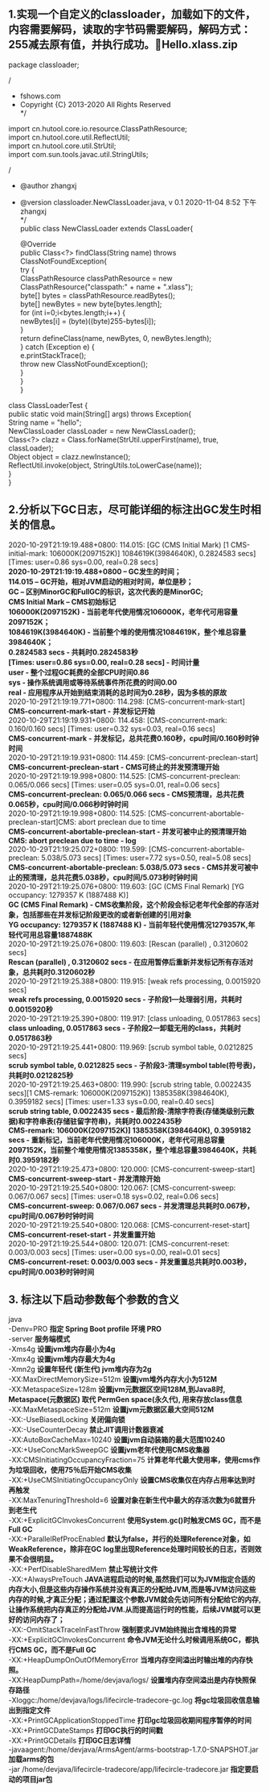 ## 1.实现一个自定义的classloader，加载如下的文件，内容需要解码，读取的字节码需要解码，解码方式：255减去原有值，并执行成功。📎Hello.xlass.zip  
package classloader;   

/  
 * fshows.com  
 * Copyright {C} 2013-2020 All Rights Reserved  
 */  
  
import cn.hutool.core.io.resource.ClassPathResource;  
import cn.hutool.core.util.ReflectUtil;  
import cn.hutool.core.util.StrUtil;  
import com.sun.tools.javac.util.StringUtils;  
  
/  
 * @author zhangxj  
 * @version classloader.NewClassLoader.java, v 0.1 2020-11-04 8:52 下午 zhangxj  
 */  
public class NewClassLoader extends ClassLoader{  
  
    @Override  
    public Class<?> findClass(String name) throws ClassNotFoundException{  
        try {  
            ClassPathResource classPathResource = new ClassPathResource("classpath:" + name + ".xlass");  
            byte[] bytes = classPathResource.readBytes();  
            byte[] newBytes = new byte[bytes.length];  
            for (int i=0;i<bytes.length;i++) {  
                newBytes[i] = (byte)((byte)255-bytes[i]);  
            }  
            return defineClass(name, newBytes, 0, newBytes.length);  
        } catch (Exception e) {  
            e.printStackTrace();  
            throw new ClassNotFoundException();  
        }  
    }  
}  
  
class ClassLoaderTest {  
    public static void main(String[] args) throws Exception{  
        String name = "hello";  
        NewClassLoader classLoader = new NewClassLoader();  
        Class<?> clazz = Class.forName(StrUtil.upperFirst(name), true, classLoader);  
        Object object  = clazz.newInstance();  
        ReflectUtil.invoke(object, StringUtils.toLowerCase(name));  
    }  
}  
  
  
## 2.分析以下GC日志，尽可能详细的标注出GC发生时相关的信息。  
2020-10-29T21:19:19.488+0800: 114.015: [GC (CMS Initial Mark) [1 CMS-initial-mark: 106000K(2097152K)] 1084619K(3984640K), 0.2824583 secs] [Times: user=0.86 sys=0.00, real=0.28 secs]  
    <b>2020-10-29T21:19:19.488+0800 – GC发生的时间；</b>      
    <b>114.015 – GC开始，相对JVM启动的相对时间，单位是秒；</b>      
    <b>GC – 区别MinorGC和FullGC的标识，这次代表的是MinorGC; </b>     
    <b>CMS Initial Mark – CMS初始标记</b>    
    <b>106000K(2097152K) - 当前老年代使用情况106000K，老年代可用容量2097152K；</b>     
    <b>1084619K(3984640K) - 当前整个堆的使用情况1084619K，整个堆总容量3984640K；</b>      
    <b>0.2824583 secs - 共耗时0.2824583秒</b>    
    <b>[Times: user=0.86 sys=0.00, real=0.28 secs] - 时间计量</b>    
    <b>user - 整个过程GC耗费的全部CPU时间0.86</b>   
    <b>sys - 操作系统调用或等待系统事件所花费的时间0.00</b>   
    <b>real - 应用程序从开始到结束消耗的总时间为0.28秒，因为多核的原故</b>   
2020-10-29T21:19:19.771+0800: 114.298: [CMS-concurrent-mark-start]  
    <b>CMS-concurrent-mark-start - 并发标记开始</b>   
2020-10-29T21:19:19.931+0800: 114.458: [CMS-concurrent-mark: 0.160/0.160 secs] [Times: user=0.32 sys=0.03, real=0.16 secs]  
    <b>CMS-concurrent-mark - 并发标记，总共花费0.160秒，cpu时间/0.160秒时钟时间</b>   
2020-10-29T21:19:19.931+0800: 114.459: [CMS-concurrent-preclean-start]  
    <b>CMS-concurrent-preclean-start - CMS可终止的并发预清理开始</b>   
2020-10-29T21:19:19.998+0800: 114.525: [CMS-concurrent-preclean: 0.065/0.066 secs] [Times: user=0.05 sys=0.01, real=0.06 secs]  
    <b>CMS-concurrent-preclean: 0.065/0.066 secs - CMS预清理，总共花费0.065秒，cpu时间/0.066秒时钟时间</b>   
2020-10-29T21:19:19.998+0800: 114.525: [CMS-concurrent-abortable-preclean-start]CMS: abort preclean due to time   
    <b>CMS-concurrent-abortable-preclean-start - 并发可被中止的预清理开始</b>    
    <b>CMS: abort preclean due to time - log</b>   
2020-10-29T21:19:25.072+0800: 119.599: [CMS-concurrent-abortable-preclean: 5.038/5.073 secs] [Times: user=7.72 sys=0.50, real=5.08 secs]  
    <b>CMS-concurrent-abortable-preclean: 5.038/5.073 secs - CMS并发可被中止的预清理，总共花费5.038秒，cpu时间/5.073秒时钟时间</b>   
2020-10-29T21:19:25.076+0800: 119.603: [GC (CMS Final Remark) [YG occupancy: 1279357 K (1887488 K)]  
    <b>GC (CMS Final Remark) - CMS收集阶段，这个阶段会标记老年代全部的存活对象，包括那些在并发标记阶段更改的或者新创建的引用对象</b>   
    <b>YG occupancy: 1279357 K (1887488 K) - 当前年轻代使用情况1279357K,年轻代可用总容量1887488K</b>   
2020-10-29T21:19:25.076+0800: 119.603: [Rescan (parallel) , 0.3120602 secs]  
    <b>Rescan (parallel) , 0.3120602 secs - 在应用暂停后重新并发标记所有存活对象，总共耗时0.3120602秒</b>   
2020-10-29T21:19:25.388+0800: 119.915: [weak refs processing, 0.0015920 secs]  
    <b>weak refs processing, 0.0015920 secs - 子阶段1—处理弱引用，共耗时0.0015920秒</b>   
2020-10-29T21:19:25.390+0800: 119.917: [class unloading, 0.0517863 secs]  
    <b>class unloading, 0.0517863 secs - 子阶段2—卸载无用的class，共耗时0.0517863秒</b>   
2020-10-29T21:19:25.441+0800: 119.969: [scrub symbol table, 0.0212825 secs]  
    <b>scrub symbol table, 0.0212825 secs - 子阶段3-清理symbol table(符号表)，共耗时0.0212825秒</b>   
2020-10-29T21:19:25.463+0800: 119.990: [scrub string table, 0.0022435 secs][1 CMS-remark: 106000K(2097152K)] 1385358K(3984640K), 0.3959182 secs] [Times: user=1.33 sys=0.00, real=0.40 secs]  
    <b>scrub string table, 0.0022435 secs - 最后阶段-清除字符表(存储类级别元数据)和字符串表(存储驻留字符串)，共耗时0.0022435秒</b>   
    <b>CMS-remark: 106000K(2097152K)] 1385358K(3984640K), 0.3959182 secs - 重新标记，当前老年代使用情况106000K，老年代可用总容量2097152K，当前整个堆使用情况1385358K，整个堆总容量3984640K，共耗时0.3959182秒</b>     
2020-10-29T21:19:25.473+0800: 120.000: [CMS-concurrent-sweep-start]  
    <b>CMS-concurrent-sweep-start - 并发清除开始</b>   
2020-10-29T21:19:25.540+0800: 120.067: [CMS-concurrent-sweep: 0.067/0.067 secs] [Times: user=0.18 sys=0.02, real=0.06 secs]  
    <b>CMS-concurrent-sweep: 0.067/0.067 secs - 并发清理总共耗时0.067秒，cpu时间/0.067秒时钟时间</b>   
2020-10-29T21:19:25.540+0800: 120.068: [CMS-concurrent-reset-start]  
    <b>CMS-concurrent-reset-start - 并发重置开始</b>   
2020-10-29T21:19:25.544+0800: 120.071: [CMS-concurrent-reset: 0.003/0.003 secs] [Times: user=0.00 sys=0.00, real=0.01 secs]  
    <b>CMS-concurrent-reset: 0.003/0.003 secs - 并发重置总共耗时0.003秒，cpu时间/0.003秒时钟时间</b>    
      
## 3. 标注以下启动参数每个参数的含义  
java   
-Denv=PRO <b>指定 Spring Boot profile 环境 PRO</b>    
-server <b>服务端模式</b>    
-Xms4g <b>设置jvm堆内存最小为4g</b>    
-Xmx4g <b>设置jvm堆内存最大为4g</b>    
-Xmn2g <b>设置年轻代 (新生代) jvm堆内存为2g</b>    
-XX:MaxDirectMemorySize=512m <b>设置jvm堆外内存大小为512M</b>     
-XX:MetaspaceSize=128m <b>设置jvm元数据区空间128M,到Java8时, Metaspace(元数据区) 取代 PermGen space(永久代), 用来存放class信息</b>      
-XX:MaxMetaspaceSize=512m <b>设置jvm元数据区最大空间512M</b>      
-XX:-UseBiasedLocking <b>关闭偏向锁</b>      
-XX:-UseCounterDecay <b>禁止JIT调用计数器衰减</b>      
-XX:AutoBoxCacheMax=10240 <b>设置jvm自动装箱的最大范围10240</b>      
-XX:+UseConcMarkSweepGC <b>设置jvm老年代使用CMS收集器</b>      
-XX:CMSInitiatingOccupancyFraction=75 <b>计算老年代最大使用率，使用cms作为垃圾回收，使用75％后开始CMS收集</b>      
-XX:+UseCMSInitiatingOccupancyOnly <b>设置CMS收集仅在内存占用率达到时再触发</b>      
-XX:MaxTenuringThreshold=6 <b>设置对象在新生代中最大的存活次数为6就晋升到老生代</b>      
-XX:+ExplicitGCInvokesConcurrent <b>使用System.gc()时触发CMS GC，而不是Full GC</b>      
-XX:+ParallelRefProcEnabled <b>默认为false，并行的处理Reference对象，如WeakReference，除非在GC log里出现Reference处理时间较长的日志，否则效果不会很明显。</b>      
-XX:+PerfDisableSharedMem <b>禁止写统计文件</b>      
-XX:+AlwaysPreTouch <b>JAVA进程启动的时候,虽然我们可以为JVM指定合适的内存大小,但是这些内存操作系统并没有真正的分配给JVM,而是等JVM访问这些内存的时候,才真正分配；通过配置这个参数JVM就会先访问所有分配给它的内存,让操作系统把内存真正的分配给JVM.从而提高运行时的性能，后续JVM就可以更好的访问内存了；</b>      
-XX:-OmitStackTraceInFastThrow  <b>强制要求JVM始终抛出含堆栈的异常</b>      
-XX:+ExplicitGCInvokesConcurrent <b>命令JVM无论什么时候调用系统GC，都执行CMS GC，而不是Full GC</b>      
-XX:+HeapDumpOnOutOfMemoryError  <b>当堆内存空间溢出时输出堆的内存快照。</b>      
-XX:HeapDumpPath=/home/devjava/logs/ <b>设置堆内存空间溢出是内存快照保存路径 </b>     
-Xloggc:/home/devjava/logs/lifecircle-tradecore-gc.log <b>将gc垃圾回收信息输出到指定文件</b>      
-XX:+PrintGCApplicationStoppedTime <b>打印gc垃圾回收期间程序暂停的时间</b>      
-XX:+PrintGCDateStamps <b>打印GC执行的时间戳</b>     
-XX:+PrintGCDetails <b>打印GC日志详情</b>      
-javaagent:/home/devjava/ArmsAgent/arms-bootstrap-1.7.0-SNAPSHOT.jar <b>加载arms的包</b>      
-jar /home/devjava/lifecircle-tradecore/app/lifecircle-tradecore.jar <b>指定要启动的项目jar包</b>      
  